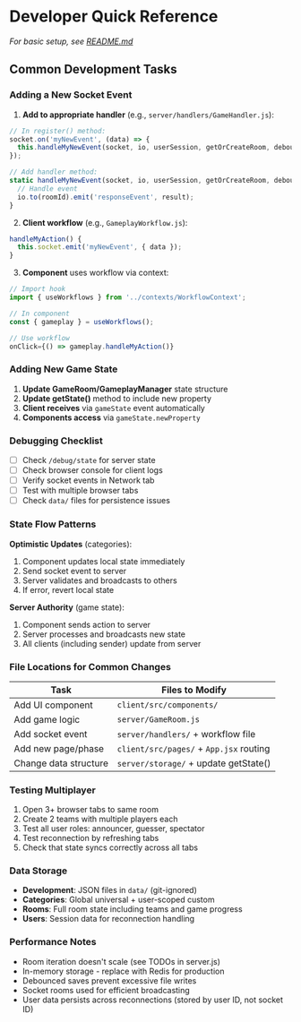 # Developer Quick Reference

*For basic setup, see [README.md](README.md)*

## Common Development Tasks

### Adding a New Socket Event

1. **Add to appropriate handler** (e.g., `server/handlers/GameHandler.js`):
```javascript
// In register() method:
socket.on('myNewEvent', (data) => {
  this.handleMyNewEvent(socket, io, userSession, getOrCreateRoom, debouncedSave, data);
});

// Add handler method:
static handleMyNewEvent(socket, io, userSession, getOrCreateRoom, debouncedSave, data) {
  // Handle event
  io.to(roomId).emit('responseEvent', result);
}
```

2. **Client workflow** (e.g., `GameplayWorkflow.js`):
```javascript
handleMyAction() {
  this.socket.emit('myNewEvent', { data });
}
```

3. **Component** uses workflow via context:
```javascript
// Import hook
import { useWorkflows } from '../contexts/WorkflowContext';

// In component
const { gameplay } = useWorkflows();

// Use workflow
onClick={() => gameplay.handleMyAction()}
```

### Adding New Game State

1. **Update GameRoom/GameplayManager** state structure
2. **Update getState()** method to include new property
3. **Client receives** via `gameState` event automatically
4. **Components access** via `gameState.newProperty`

### Debugging Checklist

- [ ] Check `/debug/state` for server state
- [ ] Check browser console for client logs
- [ ] Verify socket events in Network tab
- [ ] Test with multiple browser tabs
- [ ] Check `data/` files for persistence issues

### State Flow Patterns

**Optimistic Updates** (categories):
1. Component updates local state immediately
2. Send socket event to server
3. Server validates and broadcasts to others
4. If error, revert local state

**Server Authority** (game state):
1. Component sends action to server
2. Server processes and broadcasts new state
3. All clients (including sender) update from server

### File Locations for Common Changes

| Task | Files to Modify |
|------|----------------|
| Add UI component | `client/src/components/` |
| Add game logic | `server/GameRoom.js` |
| Add socket event | `server/handlers/` + workflow file |
| Add new page/phase | `client/src/pages/` + `App.jsx` routing |
| Change data structure | `server/storage/` + update getState() |

### Testing Multiplayer

1. Open 3+ browser tabs to same room
2. Create 2 teams with multiple players each
3. Test all user roles: announcer, guesser, spectator
4. Test reconnection by refreshing tabs
5. Check that state syncs correctly across all tabs

### Data Storage

- **Development**: JSON files in `data/` (git-ignored)
- **Categories**: Global universal + user-scoped custom
- **Rooms**: Full room state including teams and game progress
- **Users**: Session data for reconnection handling

### Performance Notes

- Room iteration doesn't scale (see TODOs in server.js)
- In-memory storage - replace with Redis for production
- Debounced saves prevent excessive file writes
- Socket rooms used for efficient broadcasting
- User data persists across reconnections (stored by user ID, not socket ID)
